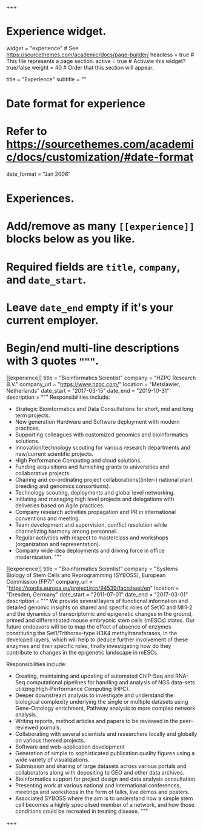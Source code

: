 +++
# Experience widget.
widget = "experience"  # See https://sourcethemes.com/academic/docs/page-builder/
headless = true  # This file represents a page section.
active = true  # Activate this widget? true/false
weight = 40  # Order that this section will appear.

title = "Experience"
subtitle = ""

# Date format for experience
#   Refer to https://sourcethemes.com/academic/docs/customization/#date-format
date_format = "Jan 2006"

# Experiences.
#   Add/remove as many `[[experience]]` blocks below as you like.
#   Required fields are `title`, `company`, and `date_start`.
#   Leave `date_end` empty if it's your current employer.
#   Begin/end multi-line descriptions with 3 quotes `"""`.
[[experience]]
  title = "Bioinformatics Scientist"
  company = "HZPC Research B.V."
  company_url = "https://www.hzpc.com/"
  location = "Metslawier, Netherlands"
  date_start = "2017-03-15"
  date_end = "2019-10-31"
  description = """
  Responsibilities include:
  
  * Strategic Bioinformatics and Data Consultations for short, mid and long term projects.
  * New generation Hardware and Software deployment with modern practices.
  * Supporting colleagues with customized genomics and bioinformatics solutions.
  * Innovation/technology scouting for various research departments and new/current scientific projects.
  * High Performance Computing and cloud solutions.
  * Funding acquisitions and furnishing grants to universities and collaborative projects.
  * Chairing and co-ordinating project collaborations((inter-) national plant breeding and genomics consortiums).
  * Technology scouting, deployments and global level networking.
  * Initiating and managing high level projects and delegations with deliveries based on Agile practices.
  * Company research activities propagation and PR in international conventions and meeting.
  * Team development and supervision, conflict resolution while channelizing harmony among personnel.
  * Regular activities with respect to masterclass and workshops (organization and representation).
  * Company wide idea deployments and driving force in office modernization.
  """

[[experience]]
  title = "Bioinformatics Scientist"
  company = "Systems Biology of Stem Cells and Reprogramming (SYBOSS), European Commission (FP7)"
  company_url = "https://cordis.europa.eu/project/rcn/94539/factsheet/en"
  location = "Dresden, Germany"
  date_start = "2011-07-01"
  date_end = "2017-03-01"
  description = """
  We provide several layers of functional information and detailed genomic insights on shared and specific roles of Set1C and Mll1-2 and the dynamics of transcriptomic and epigenetic changes in the ground, primed and differentiated mouse embryonic stem cells (mESCs) states. Our future endeavors will be to map the effect of absence of enzymes constituting the Set1/Trithorax-type H3K4 methyltransferases, in the developed layers, which will help to deduce further involvement of these enzymes and their specific roles, finally investigating how do they contribute to changes in the epigenetic landscape in mESCs.

  Responsibilities include:
  
  * Creating, maintaining and updating of automated ChIP-Seq and RNA-Seq computational pipelines for handling and analysis of NGS data-sets utilizing High-Performance Computing (HPC).
  * Deeper downstream analysis to investigate and understand the biological complexity underlying the single or multiple datasets using Gene-Ontology enrichment, Pathway analysis to more complex network analysis.
  * Writing reports, method articles and papers to be reviewed in the peer-reviewed journals.
  * Collaborating with several scientists and researchers locally and globally on various themed projects.
  * Software and web-application development
  * Generation of simple to sophisticated publication quality figures using a wide variety of visualizations.
  * Submission and sharing of large datasets across various portals and collaborators along with depositing to GEO and other data archives.
  * Bioinformatics support for project design and data analysis consultation.
  * Presenting work at various national and international conferences, meetings and workshops in the form of talks, live demos and posters.
  * Associated SYBOSS where the aim is to understand how a simple stem cell becomes a highly specialised member of a network, and how those conditions could be recreated in treating disease.
  """

+++
